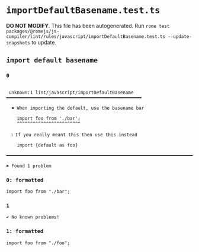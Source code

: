 # `importDefaultBasename.test.ts`

**DO NOT MODIFY**. This file has been autogenerated. Run `rome test packages/@romejs/js-compiler/lint/rules/javascript/importDefaultBasename.test.ts --update-snapshots` to update.

## `import default basename`

### `0`

```

 unknown:1 lint/javascript/importDefaultBasename ━━━━━━━━━━━━━━━━━━━━━━━━━━━━━━━━━━━━━━━━━━━━━━━━━━━

  ✖ When importing the default, use the basename bar

    import foo from './bar';
    ^^^^^^^^^^^^^^^^^^^^^^^^

  ℹ If you really meant this then use this instead

    import {default as foo}

━━━━━━━━━━━━━━━━━━━━━━━━━━━━━━━━━━━━━━━━━━━━━━━━━━━━━━━━━━━━━━━━━━━━━━━━━━━━━━━━━━━━━━━━━━━━━━━━━━━━

✖ Found 1 problem

```

### `0: formatted`

```
import foo from "./bar";

```

### `1`

```
✔ No known problems!

```

### `1: formatted`

```
import foo from "./foo";

```
